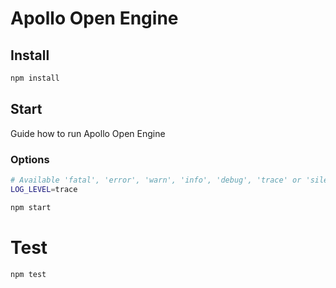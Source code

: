 # Apollo Open Engine

## Install

```bash
npm install
```

## Start

Guide how to run Apollo Open Engine

### Options

```bash
# Available 'fatal', 'error', 'warn', 'info', 'debug', 'trace' or 'silent'.
LOG_LEVEL=trace
```

```bash
npm start
```

# Test

```bash
npm test
```